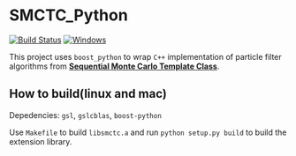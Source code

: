 # SMCTC_Python
[![Build Status](https://travis-ci.org/zhaofeng-shu33/SMCTC_Python.svg?branch=master)](https://travis-ci.org/zhaofeng-shu33/SMCTC_Python)
[![Windows](https://ci.appveyor.com/api/projects/status/github/zhaofeng-shu33/smctc_python?branch=master&svg=true)](https://ci.appveyor.com/project/zhaofeng-shu33/smctc-python)

This project uses `boost_python` to wrap `C++` implementation of particle filter algorithms from [**Sequential Monte Carlo Template Class**](https://warwick.ac.uk/fac/sci/statistics/staff/academic-research/johansen/smctc).

## How to build(linux and mac)

Depedencies: `gsl`, `gslcblas`, `boost-python`

Use `Makefile` to build `libsmctc.a` and run `python setup.py build` to build the extension library.
